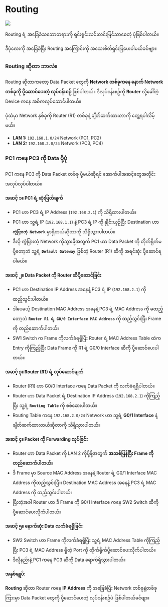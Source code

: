 # Routing

<img src="img/routing.png">

Routing ရဲ့ အခြေခံသဘောတရားကို ရှင်းရှင်းလင်းလင်းမြင်သာစေတဲ့ ပုံဖြစ်ပါတယ်။

ဒီပုံလေးကို အခြေခံပြီး Routing အကြောင်းကို အသေးစိတ်ရှင်းပြပေးပါမယ်ခင်ဗျာ။

### **Routing ဆိုတာ ဘာလဲ။**

Routing ဆိုတာကတော့ Data Packet တွေကို **Network တစ်ခုကနေ နောက် Network တစ်ခုကို ပို့ဆောင်ပေးတဲ့ လုပ်ငန်းစဉ်** ဖြစ်ပါတယ်။ ဒီလုပ်ငန်းစဉ်ကို **Router** လို့ခေါ်တဲ့ Device ကနေ အဓိကလုပ်ဆောင်ပါတယ်။

ပုံထဲမှာ Network နှစ်ခုကို Router (R1) တစ်ခုနဲ့ ချိတ်ဆက်ထားတာကို တွေ့ရပါလိမ့်မယ်။

- **LAN 1:** `192.168.1.0/24` Network (PC1, PC2)
- **LAN 2:** `192.168.2.0/24` Network (PC3, PC4)

### **PC1 ကနေ PC3 ကို Data ပို့ပုံ**

PC1 ကနေ PC3 ကို Data Packet တစ်ခု ပို့မယ်ဆိုရင် အောက်ပါအဆင့်တွေအတိုင်း အလုပ်လုပ်ပါတယ်။

**အဆင့် ၁။ PC1 ရဲ့ ဆုံးဖြတ်ချက်**

- PC1 ဟာ PC3 ရဲ့ IP Address (`192.168.2.1`) ကို သိရှိထားပါတယ်။
- PC1 ဟာ သူ့ရဲ့ IP (`192.168.1.1`) နဲ့ PC3 ရဲ့ IP ကို နှိုင်းယှဉ်ပြီး Destination ဟာ **`ကွဲပြားတဲ့ Network`** မှာရှိတယ်ဆိုတာကို သိရှိသွားပါတယ်။
- ဒီလို ကွဲပြားတဲ့ Network ကိုသွားဖို့အတွက် PC1 ဟာ Data Packet ကို တိုက်ရိုက်မပို့တော့ဘဲ သူ့ရဲ့ **`Default Gateway`** ဖြစ်တဲ့ Router (R1) ဆီကို အရင်ဆုံး ပို့ဆောင်ရပါမယ်။

**အဆင့် ၂။ Data Packet ကို Router ဆီပို့ဆောင်ခြင်း**

- PC1 ဟာ Destination IP Address အနေနဲ့ PC3 ရဲ့ IP (`192.168.2.1`) ကို ထည့်သွင်းပါတယ်။
- ဒါပေမယ့် Destination MAC Address အနေနဲ့ PC3 ရဲ့ MAC Address ကို မထည့်တော့ဘဲ **`Router R1 ရဲ့ G0/0 Interface MAC Address`** ကို ထည့်သွင်းပြီး Frame ကို တည်ဆောက်ပါတယ်။
- SW1 Switch က Frame ကိုလက်ခံရရှိပြီး Router ရဲ့ MAC Address Table ထဲက Entry ကိုကြည့်ပြီး Data Frame ကို R1 ရဲ့ G0/0 Interface ဆီကို ပို့ဆောင်ပေးပါတယ်။

**အဆင့် ၃။ Router (R1) ရဲ့ လုပ်ဆောင်ချက်**

- Router (R1) ဟာ G0/0 Interface ကနေ Data Packet ကို လက်ခံရရှိပါတယ်။
- Router ဟာ Data Packet ရဲ့ Destination IP Address (`192.168.2.1`) ကိုကြည့်ပြီး သူ့ရဲ့ **`Routing Table`** ကို စစ်ဆေးပါတယ်။
- Routing Table ကနေ `192.168.2.0/24` Network ဟာ သူ့ရဲ့ **G0/1 Interface** နဲ့ ချိတ်ဆက်ထားတယ်ဆိုတာကို သိရှိသွားပါတယ်။

**အဆင့် ၄။ Packet ကို Forwarding လုပ်ခြင်း**

- Router ဟာ Data Packet ကို LAN 2 ကိုပို့ဖို့အတွက် **အသစ်ပြန်ပြီး Frame ကိုတည်ဆောက်ပါတယ်**။
- ဒီ Frame မှာ Source MAC Address အနေနဲ့ Router ရဲ့ G0/1 Interface MAC Address ကိုထည့်သွင်းပြီး၊ Destination MAC Address အနေနဲ့ PC3 ရဲ့ MAC Address ကို ထည့်သွင်းပါတယ်။
- ပြီးတဲ့အခါ Router ဟာ ဒီ Frame ကို G0/1 Interface ကနေ SW2 Switch ဆီကို ပို့ဆောင်ပေးလိုက်ပါတယ်။

**အဆင့် ၅။ နောက်ဆုံး Data လက်ခံရရှိခြင်း**

- SW2 Switch ဟာ Frame ကိုလက်ခံရရှိပြီး သူ့ရဲ့ MAC Address Table ကိုကြည့်ပြီး PC3 ရဲ့ MAC Address ရှိတဲ့ Port ကို တိုက်ရိုက်ပို့ဆောင်ပေးလိုက်ပါတယ်။
- ဒီလိုနည်းနဲ့ PC1 ကနေ PC3 ဆီကို Data ရောက်ရှိသွားပါတယ်။

**အနှစ်ချုပ်:**

**Routing** ဆိုတာ Router ကနေ **IP Address** ကို အခြေခံပြီး Network တစ်ခုနဲ့တစ်ခုကြားမှာ Data Packet တွေကို ပို့ဆောင်ပေးတဲ့ လုပ်ငန်းစဉ်ပဲ ဖြစ်ပါတယ်ခင်ဗျာ။
